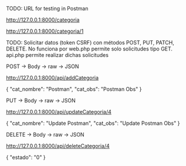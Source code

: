 TODO: URL for testing in Postman

<!-- getCategoria -->
http://127.0.0.1:8000/categoria

<!-- getCategoriaById -->
http://127.0.0.1:8000/categoria/1

TODO: Solicitar datos (token CSRF) con métodos POST, PUT, PATCH, DELETE. No funciona por web.php permite solo solicitudes tipo GET. api.php permite realizar dichas solicitudes

<!-- insertCategoria -->
POST -> Body -> raw -> JSON

http://127.0.0.1:8000/api/addCategoria

{
    "cat_nombre": "Postman",
    "cat_obs": "Postman Obs"
}

<!-- updateCategoria -->
PUT -> Body -> raw -> JSON

http://127.0.0.1:8000/api/updateCategoria/4

{
    "cat_nombre": "Update Postman",
    "cat_obs": "Update Postman Obs"
}

<!-- deleteCategoria (actualiza el estado = 0, pasando de activo = 1 a no_activo = 0) -->
<!-- Aplicar el Método DELETE realiza la acción de eliminar el registro de la base de datos (no es recomendado), por lo que se aplica el Método PUT para alterar el estado -->
DELETE -> Body -> raw -> JSON

http://127.0.0.1:8000/api/deleteCategoria/4

{
    "estado": "0"
}